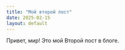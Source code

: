 ```yaml
---
title: "Мой второй пост"
date: 2025-02-15
layout: default
---
```

Привет, мир! Это мой Второй пост в блоге.

